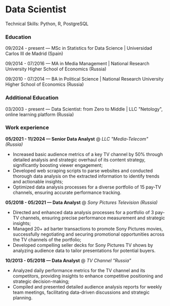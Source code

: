 # Data Scientist

Technical Skills: Python, R, PostgreSQL

### Education

09/2024 - present — MSc in Statistics for Data Science | Universidad Carlos III de Madrid (Spain)

09/2014 - 07/2016 — MA in Media Management | National Research University Higher School of Economics (Russia)

09/2010 - 07/2014 — BA in Political Science | National Research University Higher School of Economics (Russia)

### Additional Education

03/2003 - present — Data Scientist: from Zero to Middle | LLC "Netology", online learning platform (Russia)

### Work experience

**05/2021 - 11/2024 — Senior Data Analyst** @ *LLC "Media-Telecom" (Russia)*
- Increased basic audience metrics of a key TV channel by 50% through detailed analysis and strategic overhaul of its content strategy, significantly boosting viewer engagement;
- Developed web scraping scripts to parse websites and conducted thorough data analysis on the extracted information to identify trends and actionable insights;
- Optimized data analysis processes for a diverse portfolio of 15 pay-TV channels, ensuring accurate performance tracking.

**05/2018 - 05/2021 — Data Analyst** @ *Sony Pictures Television (Russia)*
- Directed and enhanced data analysis processes for a portfolio of 3 pay-TV channels, ensuring precise performance measurement and strategic insights;
- Managed 20+ ad barter transactions to promote Sony Pictures movies, successfully negotiating and securing promotional opportunities across the TV channels of the portfolio;
- Developed compelling seller decks for Sony Pictures TV shows by analyzing audience data to tailor presentations for potential buyers.

**10/2013 - 05/2018 — Data Analyst** @ *TV Channel "Russia"*
- Analyzed daily performance metrics for the TV channel and its competitors, providing insights to enhance competitive positioning and strategic decision-making;
- Compiled and presented detailed audience analysis reports for weekly team meetings, facilitating data-driven discussions and strategic planning.
